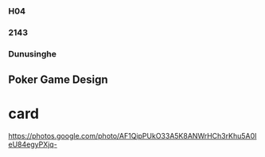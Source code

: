### H04

### 2143

### Dunusinghe


## Poker Game Design

# card 

<https://photos.google.com/photo/AF1QipPUkO33A5K8ANWrHCh3rKhu5A0IeU84egyPXjq->

